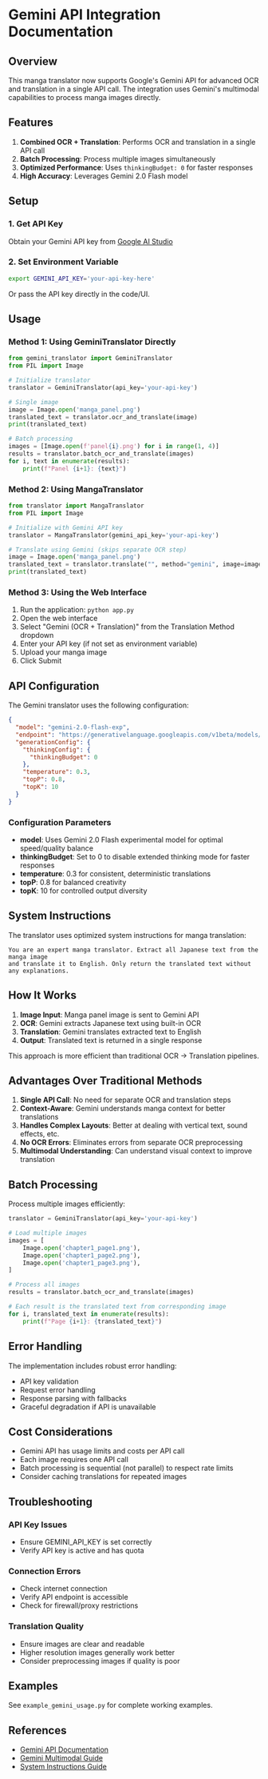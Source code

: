 # Gemini API Integration Documentation

## Overview

This manga translator now supports Google's Gemini API for advanced OCR and translation in a single API call. The integration uses Gemini's multimodal capabilities to process manga images directly.

## Features

1. **Combined OCR + Translation**: Performs OCR and translation in a single API call
2. **Batch Processing**: Process multiple images simultaneously
3. **Optimized Performance**: Uses `thinkingBudget: 0` for faster responses
4. **High Accuracy**: Leverages Gemini 2.0 Flash model

## Setup

### 1. Get API Key

Obtain your Gemini API key from [Google AI Studio](https://makersuite.google.com/app/apikey)

### 2. Set Environment Variable

```bash
export GEMINI_API_KEY='your-api-key-here'
```

Or pass the API key directly in the code/UI.

## Usage

### Method 1: Using GeminiTranslator Directly

```python
from gemini_translator import GeminiTranslator
from PIL import Image

# Initialize translator
translator = GeminiTranslator(api_key='your-api-key')

# Single image
image = Image.open('manga_panel.png')
translated_text = translator.ocr_and_translate(image)
print(translated_text)

# Batch processing
images = [Image.open(f'panel{i}.png') for i in range(1, 4)]
results = translator.batch_ocr_and_translate(images)
for i, text in enumerate(results):
    print(f"Panel {i+1}: {text}")
```

### Method 2: Using MangaTranslator

```python
from translator import MangaTranslator
from PIL import Image

# Initialize with Gemini API key
translator = MangaTranslator(gemini_api_key='your-api-key')

# Translate using Gemini (skips separate OCR step)
image = Image.open('manga_panel.png')
translated_text = translator.translate("", method="gemini", image=image)
print(translated_text)
```

### Method 3: Using the Web Interface

1. Run the application: `python app.py`
2. Open the web interface
3. Select "Gemini (OCR + Translation)" from the Translation Method dropdown
4. Enter your API key (if not set as environment variable)
5. Upload your manga image
6. Click Submit

## API Configuration

The Gemini translator uses the following configuration:

```json
{
  "model": "gemini-2.0-flash-exp",
  "endpoint": "https://generativelanguage.googleapis.com/v1beta/models/gemini-2.0-flash-exp:generateContent",
  "generationConfig": {
    "thinkingConfig": {
      "thinkingBudget": 0
    },
    "temperature": 0.3,
    "topP": 0.8,
    "topK": 10
  }
}
```

### Configuration Parameters

- **model**: Uses Gemini 2.0 Flash experimental model for optimal speed/quality balance
- **thinkingBudget**: Set to 0 to disable extended thinking mode for faster responses
- **temperature**: 0.3 for consistent, deterministic translations
- **topP**: 0.8 for balanced creativity
- **topK**: 10 for controlled output diversity

## System Instructions

The translator uses optimized system instructions for manga translation:

```
You are an expert manga translator. Extract all Japanese text from the manga image 
and translate it to English. Only return the translated text without any explanations.
```

## How It Works

1. **Image Input**: Manga panel image is sent to Gemini API
2. **OCR**: Gemini extracts Japanese text using built-in OCR
3. **Translation**: Gemini translates extracted text to English
4. **Output**: Translated text is returned in a single response

This approach is more efficient than traditional OCR → Translation pipelines.

## Advantages Over Traditional Methods

1. **Single API Call**: No need for separate OCR and translation steps
2. **Context-Aware**: Gemini understands manga context for better translations
3. **Handles Complex Layouts**: Better at dealing with vertical text, sound effects, etc.
4. **No OCR Errors**: Eliminates errors from separate OCR preprocessing
5. **Multimodal Understanding**: Can understand visual context to improve translation

## Batch Processing

Process multiple images efficiently:

```python
translator = GeminiTranslator(api_key='your-api-key')

# Load multiple images
images = [
    Image.open('chapter1_page1.png'),
    Image.open('chapter1_page2.png'),
    Image.open('chapter1_page3.png'),
]

# Process all images
results = translator.batch_ocr_and_translate(images)

# Each result is the translated text from corresponding image
for i, translated_text in enumerate(results):
    print(f"Page {i+1}: {translated_text}")
```

## Error Handling

The implementation includes robust error handling:

- API key validation
- Request error handling
- Response parsing with fallbacks
- Graceful degradation if API is unavailable

## Cost Considerations

- Gemini API has usage limits and costs per API call
- Each image requires one API call
- Batch processing is sequential (not parallel) to respect rate limits
- Consider caching translations for repeated images

## Troubleshooting

### API Key Issues
- Ensure GEMINI_API_KEY is set correctly
- Verify API key is active and has quota

### Connection Errors
- Check internet connection
- Verify API endpoint is accessible
- Check for firewall/proxy restrictions

### Translation Quality
- Ensure images are clear and readable
- Higher resolution images generally work better
- Consider preprocessing images if quality is poor

## Examples

See `example_gemini_usage.py` for complete working examples.

## References

- [Gemini API Documentation](https://ai.google.dev/api/rest)
- [Gemini Multimodal Guide](https://ai.google.dev/gemini-api/docs/vision)
- [System Instructions Guide](https://ai.google.dev/gemini-api/docs/system-instructions)

